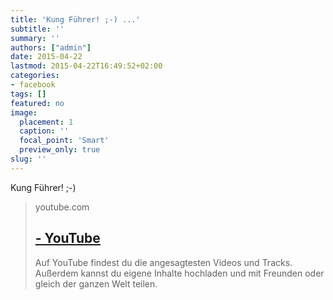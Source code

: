 ```yaml
---
title: 'Kung Führer! ;-) ...'
subtitle: ''
summary: ''
authors: ["admin"]
date: 2015-04-22
lastmod: 2015-04-22T16:49:52+02:00
categories:
- facebook
tags: []
featured: no
image:
  placement: 1
  caption: ''
  focal_point: 'Smart'
  preview_only: true
slug: ''
---
```

Kung Führer! ;-)
> youtube.com
> ## [ - YouTube](https://www.youtube.com/watch?v=72RqpItxd8M)
>
>Auf YouTube findest du die angesagtesten Videos und Tracks. Außerdem kannst du eigene Inhalte hochladen und mit Freunden oder gleich der ganzen Welt teilen.

